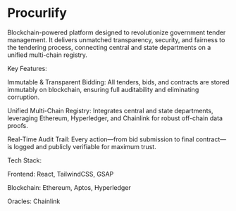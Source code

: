 # Procurlify
Blockchain-powered platform designed to revolutionize government tender management. It delivers unmatched transparency, security, and fairness to the tendering process, connecting central and state departments on a unified multi-chain registry.

Key Features:

Immutable & Transparent Bidding:
All tenders, bids, and contracts are stored immutably on blockchain, ensuring full auditability and eliminating corruption.

Unified Multi-Chain Registry:
Integrates central and state departments, leveraging Ethereum, Hyperledger, and Chainlink for robust off-chain data proofs.

Real-Time Audit Trail:
Every action—from bid submission to final contract—is logged and publicly verifiable for maximum trust.

Tech Stack:

Frontend: React, TailwindCSS, GSAP

Blockchain: Ethereum, Aptos, Hyperledger

Oracles: Chainlink